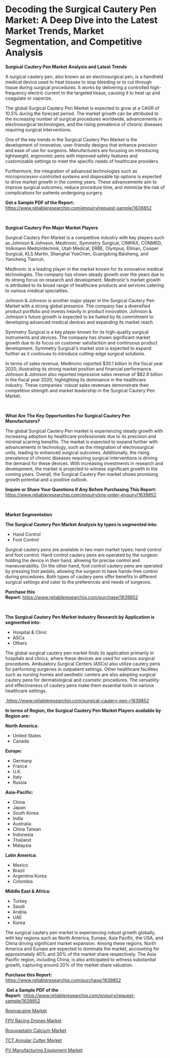 <p><h1>Decoding the Surgical Cautery Pen Market: A Deep Dive into the Latest Market Trends, Market Segmentation, and Competitive Analysis</h1></p><p><strong>Surgical Cautery Pen Market Analysis and Latest Trends</strong></p>
<p><p>A surgical cautery pen, also known as an electrosurgical pen, is a handheld medical device used to heat tissues to stop bleeding or to cut through tissue during surgical procedures. It works by delivering a controlled high-frequency electric current to the targeted tissue, causing it to heat up and coagulate or vaporize.</p><p>The global Surgical Cautery Pen Market is expected to grow at a CAGR of 10.5% during the forecast period. The market growth can be attributed to the increasing number of surgical procedures worldwide, advancements in electrosurgical technologies, and the rising prevalence of chronic diseases requiring surgical interventions.</p><p>One of the key trends in the Surgical Cautery Pen Market is the development of innovative, user-friendly designs that enhance precision and ease of use for surgeons. Manufacturers are focusing on introducing lightweight, ergonomic pens with improved safety features and customizable settings to meet the specific needs of healthcare providers.</p><p>Furthermore, the integration of advanced technologies such as microprocessor-controlled systems and disposable tip options is expected to drive market growth in the coming years. These advancements aim to improve surgical outcomes, reduce procedure time, and minimize the risk of complications for patients undergoing surgery.</p></p>
<p><strong>Get a Sample PDF of the Report:&nbsp;</strong> <a href="https://www.reliableresearchiq.com/enquiry/request-sample/1639852">https://www.reliableresearchiq.com/enquiry/request-sample/1639852</a></p>
<p>&nbsp;</p>
<p><strong>Surgical Cautery Pen Major Market Players</strong></p>
<p><p>Surgical Cautery Pen Market is a competitive industry with key players such as Johnson & Johnson, Medtronic, Symmetry Surgical, CIMPAX, CONMED, Volkmann Medizintechnik, Utah Medical, ERBE, Olympus, Ellman, Cooper Surgical, KLS Martin, Shanghai YueChen, Guangdong Baisheng, and Yancheng Tianrun. </p><p>Medtronic is a leading player in the market known for its innovative medical technologies. The company has shown steady growth over the years due to its strong focus on research and development. Medtronic's market growth is attributed to its broad range of healthcare products and services catering to various medical specialties.</p><p>Johnson & Johnson is another major player in the Surgical Cautery Pen Market with a strong global presence. The company has a diversified product portfolio and invests heavily in product innovation. Johnson & Johnson's future growth is expected to be fueled by its commitment to developing advanced medical devices and expanding its market reach.</p><p>Symmetry Surgical is a key player known for its high-quality surgical instruments and devices. The company has shown significant market growth due to its focus on customer satisfaction and continuous product development. Symmetry Surgical's market size is expected to expand further as it continues to introduce cutting-edge surgical solutions.</p><p>In terms of sales revenue, Medtronic reported $30.1 billion in the fiscal year 2020, illustrating its strong market position and financial performance. Johnson & Johnson also reported impressive sales revenue of $82.6 billion in the fiscal year 2020, highlighting its dominance in the healthcare industry. These companies' robust sales revenues demonstrate their competitive strength and market leadership in the Surgical Cautery Pen Market.</p></p>
<p>&nbsp;</p>
<p><strong>What Are The Key Opportunities For Surgical Cautery Pen Manufacturers?</strong></p>
<p><p>The global Surgical Cautery Pen market is experiencing steady growth with increasing adoption by healthcare professionals due to its precision and minimal scarring benefits. The market is expected to expand further with advancements in technology, such as the integration of electrosurgical units, leading to enhanced surgical outcomes. Additionally, the rising prevalence of chronic diseases requiring surgical interventions is driving the demand for these devices. With increasing investments in research and development, the market is projected to witness significant growth in the coming years. Overall, the Surgical Cautery Pen market shows promising growth potential and a positive outlook.</p></p>
<p><strong>Inquire or Share Your Questions If Any Before Purchasing This Report:</strong> <a href="https://www.reliableresearchiq.com/enquiry/pre-order-enquiry/1639852">https://www.reliableresearchiq.com/enquiry/pre-order-enquiry/1639852</a></p>
<p>&nbsp;</p>
<p><strong>Market Segmentation</strong></p>
<p><strong>The Surgical Cautery Pen Market Analysis by types is segmented into:</strong></p>
<p><ul><li>Hand Control</li><li>Foot Control</li></ul></p>
<p><p>Surgical cautery pens are available in two main market types: hand control and foot control. Hand control cautery pens are operated by the surgeon holding the device in their hand, allowing for precise control and maneuverability. On the other hand, foot control cautery pens are operated by pressing foot pedals, allowing the surgeon to have hands-free control during procedures. Both types of cautery pens offer benefits in different surgical settings and cater to the preferences and needs of surgeons.</p></p>
<p><strong>Purchase this Report:&nbsp;</strong><a href="https://www.reliableresearchiq.com/purchase/1639852">https://www.reliableresearchiq.com/purchase/1639852</a></p>
<p>&nbsp;</p>
<p><strong>The Surgical Cautery Pen Market Industry Research by Application is segmented into:</strong></p>
<p><ul><li>Hospital & Clinic</li><li>ASCs</li><li>Others</li></ul></p>
<p><p>The global surgical cautery pen market finds its application primarily in hospitals and clinics, where these devices are used for various surgical procedures. Ambulatory Surgical Centers (ASCs) also utilize cautery pens for performing surgeries in outpatient settings. Other healthcare facilities such as nursing homes and aesthetic centers are also adopting surgical cautery pens for dermatological and cosmetic procedures. The versatility and effectiveness of cautery pens make them essential tools in various healthcare settings.</p></p>
<p><a href="https://www.reliableresearchiq.com/surgical-cautery-pen-r1639852">&nbsp;https://www.reliableresearchiq.com/surgical-cautery-pen-r1639852</a></p>
<p><strong>In terms of Region, the Surgical Cautery Pen Market Players available by Region are:</strong></p>
<p>
    <p> <strong> North America: </strong>
        <ul>
            <li>United States</li>
            <li>Canada</li>
        </ul>
        </p> 
    <p> <strong> Europe: </strong>
        <ul>
            <li>Germany</li>
            <li>France</li>
            <li>U.K.</li>
            <li>Italy</li>
            <li>Russia</li>
        </ul>
        </p> 
    <p> <strong> Asia-Pacific: </strong>
        <ul>
            <li>China</li>
            <li>Japan</li>
            <li>South Korea</li>
            <li>India</li>
            <li>Australia</li>
            <li>China Taiwan</li>
            <li>Indonesia</li>
            <li>Thailand</li>
            <li>Malaysia</li>
        </ul>
        </p> 
    <p> <strong> Latin America: </strong>
        <ul>
            <li>Mexico</li>
            <li>Brazil</li>
            <li>Argentina Korea</li>
            <li>Colombia</li>
        </ul>
        </p> 
    <p> <strong> Middle East & Africa: </strong>
        <ul>
            <li>Turkey</li>
            <li>Saudi</li>
            <li>Arabia</li>
            <li>UAE</li>
            <li>Korea</li>
        </ul>
    </p>
    </p>
<p><p>The surgical cautery pen market is experiencing robust growth globally, with key regions such as North America, Europe, Asia Pacific, the USA, and China driving significant market expansion. Among these regions, North America and Europe are expected to dominate the market, accounting for approximately 40% and 30% of the market share respectively. The Asia Pacific region, including China, is also anticipated to witness substantial growth, capturing around 20% of the market share valuation.</p></p>
<p><strong>Purchase this Report: </strong><a href="https://www.reliableresearchiq.com/purchase/1639852">https://www.reliableresearchiq.com/purchase/1639852</a></p>
<p>&nbsp;<strong>Get a Sample PDF of the Report:&nbsp;&nbsp;</strong><a href="https://www.reliableresearchiq.com/enquiry/request-sample/1639852">https://www.reliableresearchiq.com/enquiry/request-sample/1639852</a></p>
<p><strong></strong></p>
<p><p><a href="https://github.com/gulaimolin/Market-Research-Report-List-6/blob/main/ropivacaine-market.md">Ropivacaine Market</a></p><p><a href="https://medium.com/@danielwardb654202/analyzing-fpv-racing-drones-market-dynamics-and-growth-drivers-and-forecasted-for-period-from-2024-a876f8f7ac21">FPV Racing Drones Market</a></p><p><a href="https://github.com/mauripalmi/Market-Research-Report-List-4/blob/main/rosuvastatin-calcium-market.md">Rosuvastatin Calcium Market</a></p><p><a href="https://medium.com/@madw10245644/tct-annular-cutter-market-size-share-trends-analysis-report-by-end-use-general-6d34ffee0b4c">TCT Annular Cutter Market</a></p><p><a href="https://medium.com/@millerjimk/global-pv-manufacturing-equipment-market-size-is-expected-to-reach-at-a-cagr-of-12-1-eefb9653c195">PV Manufacturing Equipment Market</a></p></p>